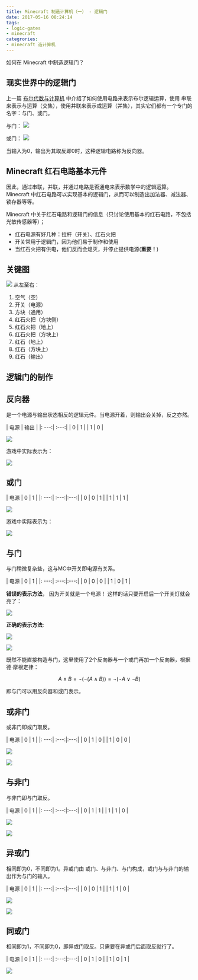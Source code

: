 ```yaml
---
title: Minecraft 制造计算机（一） - 逻辑门
date: 2017-05-16 08:24:14
tags:
- logic-gates
- minecraft
categrories:
- minecraft 造计算机
---
```


如何在 Minecraft 中制造逻辑门？

<!-- more -->

现实世界中的逻辑门
----
上一篇 [布尔代数与计算机](/bool) 中介绍了如何使用电路来表示布尔逻辑运算，使用
串联来表示与运算（交集），使用并联来表示或运算（并集），其实它们都有一个专门的名字：与门、或门。

与门：
![](/images/bool/01.png)

或门：
![](/images/bool/02.png)

当输入为0，输出为其取反即0时，这种逻辑电路称为反向器。

Minecraft 红石电路基本元件
---

因此，通过串联，并联，并通过电路是否通电来表示数学中的逻辑运算。Minecraft 中红石电路可以实现基本的逻辑门，从而可以制造出加法器、减法器、锁存器等等。

Minecraft 中关于红石电路和逻辑门的信息（只讨论使用基本的红石电路，不包括光敏传感器等）；

+ 红石电源有好几种：拉杆（开关）、红石火把
+ 开关常用于逻辑门，因为他们易于制作和使用
+ 当红石火把有供电，他们反而会熄灭，并停止提供电源(**重要！**)

关键图
---

![](/images/mc/MCGatesKey.png)
从左至右：

1. 空气（空）
2. 开关（电源）
3. 方块（通用）
4. 红石火把（方块侧）
5. 红石火把（地上）
6. 红石火把（方块上）
7. 红石（地上）
8. 红石（方块上）
9. 红石（输出）

逻辑门的制作
---

## 反向器

是一个电源与输出状态相反的逻辑元件。当电源开着，则输出会关掉，反之亦然。

| 电源 | 输出 |
|: ---:| :---:|
|  0   |   1  |
|  1   |   0  |

![](/images/mc/NOTgate.png)

游戏中实际表示为：

![](/images/mc/01.png)

## 或门

| 电源 |   0  |  1  |
|: ---:| :---:|:---:|
|  0   |   0  |  1  |
|  1   |   1  |  1  |

![](/images/mc/OrGate.png)

游戏中实际表示为：

![](/images/mc/02.png)

## 与门

与门稍微复杂些，这与MC中开关即电源有关系。

| 电源 |   0  |  1  |
|: ---:| :---:|:---:|
|  0   |   0  |  0  |
|  1   |   0  |  1  |

**错误的表示方法**， 因为开关就是一个电源！ 这样的话只要开启后一个开关灯就会亮了：

![](/images/mc/03.png)

**正确的表示方法**:

![](/images/mc/ANDgate.png)

![](/images/mc/08.png)

既然不能直接构造与门，这里使用了2个反向器与一个或门再加一个反向器，根据德·摩根定律：

$$ A \land B = \neg ( \neg (A \land B)) = \neg ( \neg A \lor \neg B) $$ 

即与门可以用反向器和或门表示。

## 或非门

或非门即或门取反。

| 电源 |   0  |  1  |
|: ---:| :---:|:---:|
|  0   |   1  |  0  |
|  1   |   0  |  0  |

![](/images/mc/NORgate.png)

![](/images/mc/06.png)

## 与非门

与非门即与门取反。

| 电源 |   0  |  1  |
|: ---:| :---:|:---:|
|  0   |   1  |  1  |
|  1   |   1  |  0  |


![](/images/mc/NANDgate.png)

![](/images/mc/07.png)

## 异或门

相同即为0，不同即为1。异或门由 或门、与非门、与门构成，或门与与非门的输出作为与门的输入。

| 电源 |   0  |  1  |
|: ---:| :---:|:---:|
|  0   |   0  |  1  |
|  1   |   1  |  0  |

![](/images/mc/04.png)

![](/images/mc/XORgate.png)

## 同或门

相同即为1，不同即为0，即异或门取反。只需要在异或门后面取反就行了。


| 电源 |   0  |  1  |
|: ---:| :---:|:---:|
|  0   |   1  |  0  |
|  1   |   0  |  1  |

![](/images/mc/XNORgate.png)

